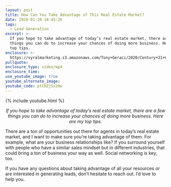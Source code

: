 ```yaml
---
layout: post
title: How Can You Take Advantage of This Real Estate Market?
date: 2020-01-28 18:45:26
tags:
  - Lead Generation
excerpt: >-
  If you hope to take advantage of today’s real estate market, there are a few
  things you can do to increase your chances of doing more business. Here are my
  top tips.
enclosure: >-
  https://vyralmarketing.s3.amazonaws.com/Tony+Geraci/2020/Century+21+HomeStar+_+How+to+Take+Advantage+of+Today's+Real+Estate+Market.mp4
pullquote:
enclosure_type: video/mp4
enclosure_time:
use_youtube_image: true
youtube_alternate_image:
youtube_code: ptCRZjSx20w
---
```


{% include youtube.html %}

<p style="text-align: center;"><em>If you hope to take advantage of today’s real estate market, there are a few things you can do to increase your chances of doing more business. Here are my top tips.</em></p>

There are a ton of opportunities out there for agents in today’s real estate market, and I want to make sure you’re taking advantage of them. For example, what are your business relationships like? If you surround yourself with people who have a similar sales mindset but in different industries, that could bring a ton of business your way as well. Social networking is key, too.&nbsp;

If you have any questions about taking advantage of all your resources or are interested in generating leads, don’t hesitate to reach out. I’d love to help you.